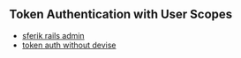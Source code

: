 ## Token Authentication with User Scopes

* [sferik rails admin](https://github.com/sferik/rails_admin/wiki/Manually)
* [token auth without devise](http://www.brianauton.com/posts/token-authentication-devise.html)
